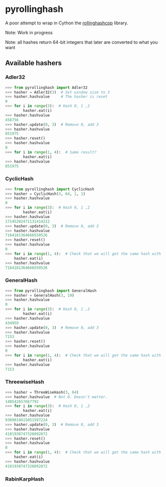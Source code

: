 # pyrollinghash

A poor attempt to wrap in Cython the [rollinghashcpp](https://github.com/lemire/rollinghashcpp) library.

Note: Work in progress

Note: all hashes return 64-bit integers that later are converted to what you want


## Available hashers

### Adler32

```python
>>> from pyrollinghash import Adler32
>>> hasher = Adler32(3)  # Set window size to 3
>>> hasher.hashvalue     # The hasher is reset
0
>>> for i in range(3):  # Hash 0, 1 ,2
        hasher.eat(i)
>>> hasher.hashvalue
458756
>>> hasher.update(0, 3)  # Remove 0, add 3
>>> hasher.hashvalue
851975
>>> hasher.reset()
>>> hasher.hashvalue
0
>>> for i in range(1, 4):  # Same result?
        hasher.eat(i)
>>> hasher.hashvalue
851975
```

### CyclicHash

```python
>>> from pyrollinghash import CyclicHash
>>> hasher = CyclicHash(3, 64, 1, 1)
>>> hasher.hashvalue
0
>>> for i in range(3):  # Hash 0, 1 ,2
        hasher.eat(i)
>>> hasher.hashvalue
17145202471131414222
>>> hasher.update(0, 3)  # Remove 0, add 3
>>> hasher.hashvalue
7164181364666550526
>>> hasher.reset()
>>> hasher.hashvalue
0
>>> for i in range(1, 4):  # Check that we will get the same hash with 1-3
    hasher.eat(i)
>>> hasher.hashvalue
7164181364666550526
```


### GeneralHash

```python
>>> from pyrollinghash import GeneralHash
>>> hasher = GeneralHash(3, 19)
>>> hasher.hashvalue
0
>>> for i in range(3):  # Hash 0, 1 ,2
        hasher.eat(i)
>>> hasher.hashvalue
434959
>>> hasher.update(0, 3)  # Remove 0, add 3
>>> hasher.hashvalue
7153
>>> hasher.reset()
>>> hasher.hashvalue
0
>>> for i in range(1, 4):  # Check that we will get the same hash with 1-3
        hasher.eat(i)
>>> hasher.hashvalue
7153
```

### ThreewiseHash

```python
>>> hasher = ThreeWiseHash(3, 64)
>>> hasher.hashvalue  # Not 0. Doesn't matter.
140542657667792
>>> for i in range(3):  # Hash 0, 1 ,2
        hasher.eat(i)
>>> hasher.hashvalue
9309819415051597224
>>> hasher.update(0, 3)  # Remove 0, add 3
>>> hasher.hashvalue
4181938747326092072
>>> hasher.reset()
>>> hasher.hashvalue
0
>>> for i in range(1, 4):  # Check that we will get the same hash with 1-3
    hasher.eat(i)
>>> hasher.hashvalue
4181938747326092072
```

### RabinKarpHash

```python
```
